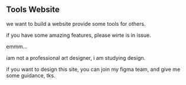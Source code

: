 ## Tools Website

we want to build a website provide some tools for others.

if you have some amazing features, please wirte is in issue.

emmm... 

iam not a professional art designer, i am studying design.

if you want to design this site, you can join my figma team, and give me some guidance, tks.

